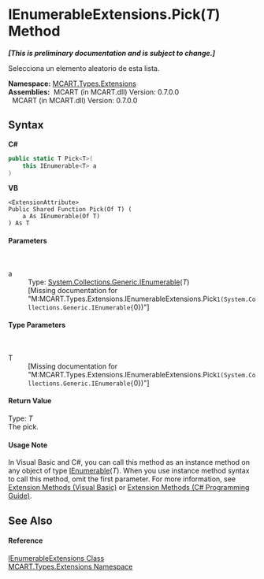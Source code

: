 # IEnumerableExtensions.Pick(*T*) Method 
 _**\[This is preliminary documentation and is subject to change.\]**_

Selecciona un elemento aleatorio de esta lista.

**Namespace:**&nbsp;<a href="a8e71047-44e0-7000-43f0-67a6f5b9758c">MCART.Types.Extensions</a><br />**Assemblies:**&nbsp;&nbsp;MCART (in MCART.dll) Version: 0.7.0.0<br />&nbsp;&nbsp;MCART (in MCART.dll) Version: 0.7.0.0<br />

## Syntax

**C#**<br />
``` C#
public static T Pick<T>(
	this IEnumerable<T> a
)

```

**VB**<br />
``` VB
<ExtensionAttribute>
Public Shared Function Pick(Of T) ( 
	a As IEnumerable(Of T)
) As T
```


#### Parameters
&nbsp;<dl><dt>a</dt><dd>Type: <a href="http://msdn2.microsoft.com/es-es/library/9eekhta0" target="_blank">System.Collections.Generic.IEnumerable</a>(*T*)<br />\[Missing <param name="a"/> documentation for "M:MCART.Types.Extensions.IEnumerableExtensions.Pick``1(System.Collections.Generic.IEnumerable{``0})"\]</dd></dl>

#### Type Parameters
&nbsp;<dl><dt>T</dt><dd>\[Missing <typeparam name="T"/> documentation for "M:MCART.Types.Extensions.IEnumerableExtensions.Pick``1(System.Collections.Generic.IEnumerable{``0})"\]</dd></dl>

#### Return Value
Type: *T*<br />The pick.

#### Usage Note
In Visual Basic and C#, you can call this method as an instance method on any object of type <a href="http://msdn2.microsoft.com/es-es/library/9eekhta0" target="_blank">IEnumerable</a>(*T*). When you use instance method syntax to call this method, omit the first parameter. For more information, see <a href="http://msdn.microsoft.com/en-us/library/bb384936.aspx">Extension Methods (Visual Basic)</a> or <a href="http://msdn.microsoft.com/en-us/library/bb383977.aspx">Extension Methods (C# Programming Guide)</a>.

## See Also


#### Reference
<a href="b12b3254-391f-e729-a551-2fdb7baa0685">IEnumerableExtensions Class</a><br /><a href="a8e71047-44e0-7000-43f0-67a6f5b9758c">MCART.Types.Extensions Namespace</a><br />